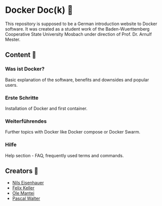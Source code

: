 # Docker Doc(k) :whale:
This repository is supposed to be a German introduction website to Docker software. It was created as a student work of the Baden-Wuerttemberg Cooperative State University Mosbach under direction of Prof. Dr. Arnulf Mester.
## Content :book:
### Was ist Docker?
Basic explanation of the software, benefits and downsides and popular users.
### Erste Schritte
Installation of Docker and first container.
### Weiterführendes
Further topics with Docker like Docker compose or Docker Swarm.
### Hilfe
Help section - FAQ, frequently used terms and commands.
## Creators :busts_in_silhouette:
- [Nils Eisenhauer](https://github.com/eisenils)
- [Felix Keller](https://github.com/felixkeller98)
- [Ole Mantei](https://github.com/eisenils)
- [Pascal Walter](https://github.com/eisenils)
